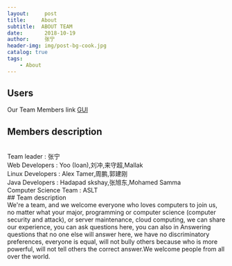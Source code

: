 ```yaml
---
layout:     post
title:     About
subtitle:  ABOUT TEAM
date:       2018-10-19
author:     张宁
header-img: img/post-bg-cook.jpg
catalog: true
tags:
    - About
---
```


## Users
Our Team Members link <a href='laboratory-blog.github.io/aboutf/about.html'>GUI</a>
## Members description
<br/>
Team leader : 张宁<br/>
Web Developers : Yoo (Ioan),刘冲,来守超,Mallak<br/>
Linux Developers : Alex Tamer,周鹏,郭建刚<br/>
Java Developers : Hadapad skshay,张旭东,Mohamed Samma<br/>
Computer Science Team : ASLT<br/>
## Team description
<br/>
We're a team, and we welcome everyone who loves computers to join us, no matter what your major, programming or computer science (computer security and attack), or server maintenance, cloud computing, we can share our experience, you can ask questions here, you can also in Answering questions that no one else will answer here, we have no discriminatory preferences, everyone is equal, will not bully others because who is more powerful, will not tell others the correct answer.We welcome people from all over the world.